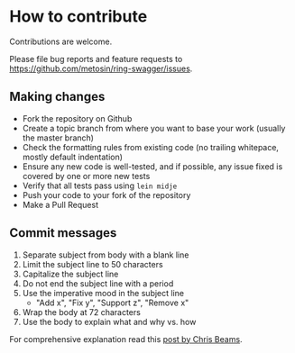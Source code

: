 # How to contribute

Contributions are welcome.

Please file bug reports and feature requests to https://github.com/metosin/ring-swagger/issues.

## Making changes

* Fork the repository on Github
* Create a topic branch from where you want to base your work (usually the master branch)
* Check the formatting rules from existing code (no trailing whitepace, mostly default indentation)
* Ensure any new code is well-tested, and if possible, any issue fixed is covered by one or more new tests
* Verify that all tests pass using ```lein midje```
* Push your code to your fork of the repository
* Make a Pull Request

## Commit messages

1. Separate subject from body with a blank line
2. Limit the subject line to 50 characters
3. Capitalize the subject line
4. Do not end the subject line with a period
5. Use the imperative mood in the subject line
    - "Add x", "Fix y", "Support z", "Remove x"
6. Wrap the body at 72 characters
7. Use the body to explain what and why vs. how

For comprehensive explanation read this [post by Chris Beams](http://chris.beams.io/posts/git-commit/#seven-rules).
